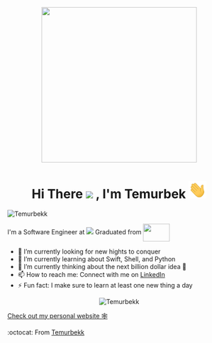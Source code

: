 <p align="Center" ><img src="https://camo.githubusercontent.com/3b7c592ede97b6138ffd4b1cc1541c2f3b11fd39/687474703a2f2f33312e6d656469612e74756d626c722e636f6d2f31376665613932306666333665663466356238373764353231366137616164392f74756d626c725f6d6f39786a65387a5a34317163626975666f315f313238302e676966" height="350px" width ="350px"></p>


<h1 align="Center">  Hi There <img src="https://media.giphy.com/media/WUlplcMpOCEmTGBtBW/giphy.gif" width="40px"> , I'm Temurbek <img src="https://raw.githubusercontent.com/ABSphreak/ABSphreak/master/gifs/Hi.gif" width="40px" /> </h1>
<p align="left"> <img src="https://komarev.com/ghpvc/?username=Temurbekk" alt="Temurbekk" /> 

I'm a Software Engineer at <img src="https://1000logos.net/wp-content/uploads/2017/08/Fidelity-Logo.png" width="60px">
Graduated from <a href="http://www.brooklyn.cuny.edu/web/home.php"> <img src="https://images.e-flux-systems.com/Brooklyn_College_Logo.png?w=2000" align="center" height="40px" width="60px"></a>
  </p>

- 🔭 I’m currently looking for new hights to conquer 
- 🌱 I’m currently learning about Swift, Shell, and Python
- 🤔 I’m currently thinking about the next billion dollar idea 🤑
- 📫 How to reach me: Connect with me on [LinkedIn](https://www.linkedin.com/in/temursabirov/)
- ⚡ Fun fact: I make sure to learn at least one new thing a day

<p align="center" >
<img alt="Temurbekk" src="https://github-readme-stats.vercel.app/api?username=Temurbekk&show_icons=true&theme=dark"  > </p>

<a href="https://temur.dev">Check out my personal website 🕸️ </a>


:octocat: From [Temurbekk](https://github.com/Temurbekk)
